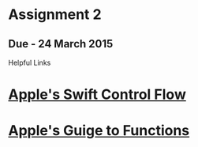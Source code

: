 # Assignment 2

## Due - 24 March 2015

Helpful Links

# [Apple\'s Swift Control Flow](https://developer.apple.com/library/ios/documentation/Swift/Conceptual/Swift_Programming_Language/ControlFlow.html)

# [Apple\'s Guige to Functions](https://developer.apple.com/library/prerelease/mac/documentation/Swift/Conceptual/Swift_Programming_Language/Functions.html#//apple_ref/doc/uid/TP40014097-CH10-XID_245)
